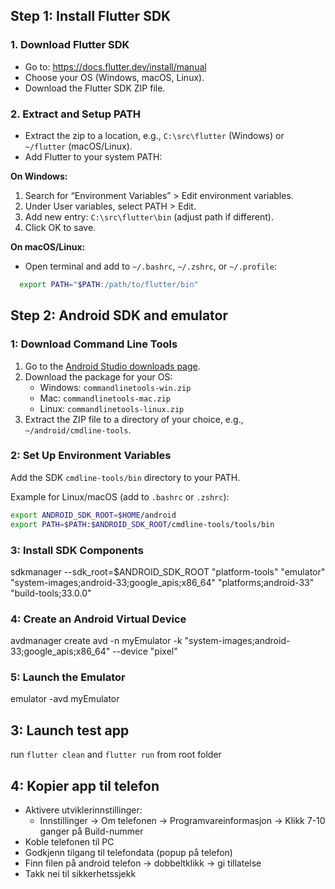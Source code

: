 ## Step 1: Install Flutter SDK

### 1. Download Flutter SDK

- Go to: https://docs.flutter.dev/install/manual
- Choose your OS (Windows, macOS, Linux).
- Download the Flutter SDK ZIP file.

### 2. Extract and Setup PATH

- Extract the zip to a location, e.g., `C:\src\flutter` (Windows) or `~/flutter` (macOS/Linux).
- Add Flutter to your system PATH:

**On Windows:**

1. Search for “Environment Variables” > Edit environment variables.
2. Under User variables, select PATH > Edit.
3. Add new entry: `C:\src\flutter\bin` (adjust path if different).
4. Click OK to save.

**On macOS/Linux:**

- Open terminal and add to `~/.bashrc`, `~/.zshrc`, or `~/.profile`:

```bash
  export PATH="$PATH:/path/to/flutter/bin"
```

## Step 2: Android SDK and emulator

### 1: Download Command Line Tools

1. Go to the [Android Studio downloads page](https://developer.android.com/studio#command-line-tools-only).
2. Download the package for your OS:
   - Windows: `commandlinetools-win.zip`
   - Mac: `commandlinetools-mac.zip`
   - Linux: `commandlinetools-linux.zip`
3. Extract the ZIP file to a directory of your choice, e.g., `~/android/cmdline-tools`.

### 2: Set Up Environment Variables

Add the SDK `cmdline-tools/bin` directory to your PATH.

Example for Linux/macOS (add to `.bashrc` or `.zshrc`):

```bash
export ANDROID_SDK_ROOT=$HOME/android
export PATH=$PATH:$ANDROID_SDK_ROOT/cmdline-tools/tools/bin
```

### 3: Install SDK Components

sdkmanager --sdk_root=$ANDROID_SDK_ROOT "platform-tools" "emulator" "system-images;android-33;google_apis;x86_64" "platforms;android-33" "build-tools;33.0.0"

### 4: Create an Android Virtual Device

avdmanager create avd -n myEmulator -k "system-images;android-33;google_apis;x86_64" --device "pixel"

### 5: Launch the Emulator

emulator -avd myEmulator

## 3: Launch test app

run `flutter clean` and `flutter run` from root folder

## 4: Kopier app til telefon

- Aktivere utviklerinnstillinger:
  - Innstillinger → Om telefonen → Programvareinformasjon → Klikk 7-10 ganger på Build-nummer
- Koble telefonen til PC
- Godkjenn tilgang til telefondata (popup på telefon)
- Finn filen på android telefon → dobbeltklikk → gi tillatelse
- Takk nei til sikkerhetssjekk
